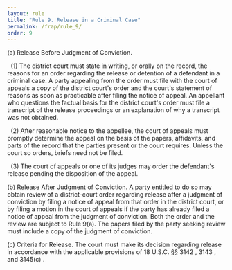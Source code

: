 ```yaml
---
layout: rule
title: "Rule 9. Release in a Criminal Case"
permalink: /frap/rule_9/
order: 9
---
```


(a) Release Before Judgment of Conviction.


&nbsp;&nbsp;(1) The district court must state in writing, or orally on the record, the reasons for an order regarding the release or detention of a defendant in a criminal case. A party appealing from the order must file with the court of appeals a copy of the district court's order and the court's statement of reasons as soon as practicable after filing the notice of appeal. An appellant who questions the factual basis for the district court's order must file a transcript of the release proceedings or an explanation of why a transcript was not obtained.


&nbsp;&nbsp;(2) After reasonable notice to the appellee, the court of appeals must promptly determine the appeal on the basis of the papers, affidavits, and parts of the record that the parties present or the court requires. Unless the court so orders, briefs need not be filed.


&nbsp;&nbsp;(3) The court of appeals or one of its judges may order the defendant's release pending the disposition of the appeal.


(b) Release After Judgment of Conviction. A party entitled to do so may obtain review of a district-court order regarding release after a judgment of conviction by filing a notice of appeal from that order in the district court, or by filing a motion in the court of appeals if the party has already filed a notice of appeal from the judgment of conviction. Both the order and the review are subject to Rule 9(a). The papers filed by the party seeking review must include a copy of the judgment of conviction.


(c) Criteria for Release. The court must make its decision regarding release in accordance with the applicable provisions of 18 U.S.C. §§ 3142 , 3143 , and 3145(c) .
